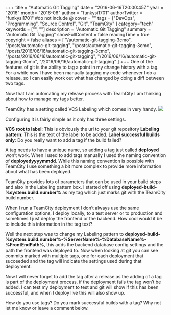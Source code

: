 +++
title = "Automatic Git Tagging"
date = "2016-06-16T20:00:45Z"
year = "2016"
month= "2016-06"
author = "funkysi1701"
authorTwitter = "funkysi1701" #do not include @
cover = ""
tags = ["DevOps", "Programming", "Source Control", "Git", "TeamCity" ]
category="tech"
keywords = ["", ""]
description =  "Automatic Git Tagging"
summary = "Automatic Git Tagging"
showFullContent = false
readingTime = true
copyright = false
aliases = [
    "/automatic-git-tagging-3cmo",
    "/posts/automatic-git-tagging",
    "/posts/automatic-git-tagging-3cmo",
    "/posts/2016/06/16/automatic-git-tagging-3cmo",
    "/posts/2016/06/16/automatic-git-tagging",
    "/2016/06/16/automatic-git-tagging-3cmo",
    "/2016/06/16/automatic-git-tagging"
]
+++
One of the features of git is the ability to tag a point in my change history with a tag. For a while now I have been manually tagging my code whenever I do a release, so I can easily work out what has changed by doing a diff between two tags.

Now that I am automating my release process with TeamCity I am thinking about how to manage my tags better.

TeamCity has a setting called VCS Labeling which comes in very handy.
![](https://storageaccountblog9f5d.blob.core.windows.net/blazor/wp-content/uploads/2016/06/Untitled.jpg?w=1595&ssl=1)

Configuring it is fairly simple as it only has three settings.

**VCS root to label**: This is obviously the url to your git repository
**Labeling pattern**: This is the text of the label to be added.
**Label successful builds only**: Do you really want to add a tag if the build failed?

A tag needs to have a unique name, so adding a tag just called **deployed** won’t work. When I used to add tags manually I used the naming convention of **deployedyyyymmdd**.  While this naming convention is possible with TeamCity I use something a bit more complex to provide more information about what has been deployed.

TeamCity provides lots of parameters that can be used in your build steps and also in the Labeling pattern box. I started off using **deployed-build-%system.build.number%** as my tag which just marks git with the TeamCity build number.

When I run a TeamCity deployment I don’t always use the same configuration options, I deploy locally, to a test server or to production and sometimes I just deploy the frontend or the backend. How cool would it be to include this information in the tag text?

Well the next step was to change my Labeling pattern to **deployed-build-%system.build.number%-%ServerName%-%DatabaseName%-%FrontEndPath%**, this adds the backend database config settings and the path the frontend was deployed to. Now when looking at git you can see commits marked with multiple tags, one for each deployment that succeeded and the tag will indicate the settings used during that deployment.

Now I will never forget to add the tag after a release as the adding of a tag is part of the deployment process, if the deployment fails the tag won’t be added. I can test my deployment to test and git will show if this has been successful, and when I deploy live this will also show up.

How do you use tags? Do you mark successful builds with a tag? Why not let me know or leave a comment below.